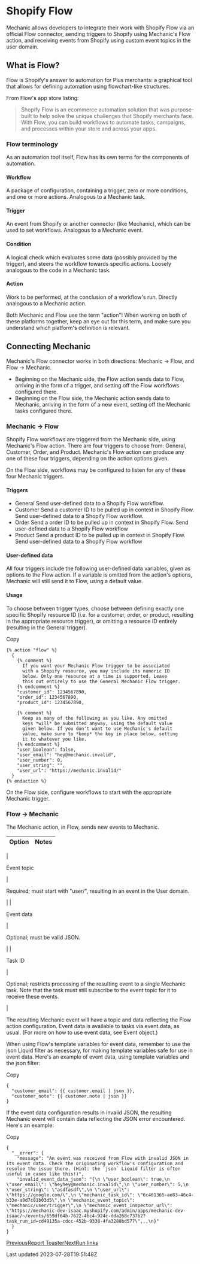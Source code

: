 # Shopify Flow

Mechanic allows developers to integrate their work with Shopify Flow via an official Flow connector, sending triggers to Shopify using Mechanic's Flow action, and receiving events from Shopify using custom event topics in the user domain.

## What is Flow?

Flow is Shopify's answer to automation for Plus merchants: a graphical tool that allows for defining automation using flowchart-like structures.

From Flow's app store listing:

> Shopify Flow is an ecommerce automation solution that was purpose-built to help solve the unique challenges that Shopify merchants face. With Flow, you can build workflows to automate tasks, campaigns, and processes within your store and across your apps.

### Flow terminology

As an automation tool itself, Flow has its own terms for the components of automation.

#### Workflow

A package of configuration, containing a trigger, zero or more conditions, and one or more actions. Analogous to a Mechanic task.

#### Trigger

An event from Shopify or another connector (like Mechanic), which can be used to set workflows. Analogous to a Mechanic event.

#### Condition

A logical check which evaluates some data (possibly provided by the trigger), and steers the workflow towards specific actions. Loosely analogous to the code in a Mechanic task.

#### Action

Work to be performed, at the conclusion of a workflow's run. Directly analogous to a Mechanic action.

Both Mechanic and Flow use the term "action"! When working on both of these platforms together, keep an eye out for this term, and make sure you understand which platform's definition is relevant.

## Connecting Mechanic

Mechanic's Flow connector works in both directions: Mechanic → Flow, and Flow → Mechanic.

- Beginning on the Mechanic side, the Flow action sends data to Flow, arriving in the form of a trigger, and setting off the Flow workflows configured there.
- Beginning on the Flow side, the Mechanic action sends data to Mechanic, arriving in the form of a new event, setting off the Mechanic tasks configured there.

### Mechanic → Flow

Shopify Flow workflows are triggered from the Mechanic side, using Mechanic's Flow action. There are four triggers to choose from: General, Customer, Order, and Product. Mechanic's Flow action can produce any one of these four triggers, depending on the action options given.

On the Flow side, workflows may be configured to listen for any of these four Mechanic triggers.

#### Triggers

- General Send user-defined data to a Shopify Flow workflow.
- Customer Send a customer ID to be pulled up in context in Shopify Flow. Send user-defined data to a Shopify Flow workflow.
- Order Send a order ID to be pulled up in context in Shopify Flow. Send user-defined data to a Shopify Flow workflow
- Product Send a product ID to be pulled up in context in Shopify Flow. Send user-defined data to a Shopify Flow workflow

#### User-defined data

All four triggers include the following user-defined data variables, given as options to the Flow action. If a variable is omitted from the action's options, Mechanic will still send it to Flow, using a default value.

#### Usage

To choose between trigger types, choose between defining exactly one specific Shopify resource ID (i.e. for a customer, order, or product, resulting in the appropriate resource trigger), or omitting a resource ID entirely (resulting in the General trigger).

Copy

    {% action "flow" %}
      {
        {% comment %}
          If you want your Mechanic Flow trigger to be associated
          with a Shopify resource, you may include its numeric ID
          below. Only one resource at a time is supported. Leave
          this out entirely to use the General Mechanic Flow trigger.
        {% endcomment %}
        "customer_id": 1234567890,
        "order_id": 1234567890,
        "product_id": 1234567890,
    
        {% comment %}
          Keep as many of the following as you like. Any omitted
          keys *will* be submitted anyway, using the default value
          given below. If you don't want to use Mechanic's default
          value, make sure to *keep* the key in place below, setting
          it to whatever you like.
        {% endcomment %}
        "user_boolean": false,
        "user_email": "hey@mechanic.invalid",
        "user_number": 0,
        "user_string": "",
        "user_url": "https://mechanic.invalid/"
      }
    {% endaction %}

On the Flow side, configure workflows to start with the appropriate Mechanic trigger.

### Flow → Mechanic

The Mechanic action, in Flow, sends new events to Mechanic.

| Option | Notes |
| --- | --- |
| 

Event topic

 | 

Required; must start with "user/", resulting in an event in the User domain.

 |
| 

Event data

 | 

Optional; must be valid JSON.

 |
| 

Task ID

 | 

Optional; restricts processing of the resulting event to a single Mechanic task. Note that the task must still subscribe to the event topic for it to receive these events.

 |

The resulting Mechanic event will have a topic and data reflecting the Flow action configuration. Event data is available to tasks via event.data, as usual. (For more on how to use event data, see Event object.)

When using Flow's template variables for event data, remember to use the json Liquid filter as necessary, for making template variables safe for use in event data. Here's an example of event data, using template variables and the json filter:

Copy

    {
      "customer_email": {{ customer.email | json }},
      "customer_note": {{ customer.note | json }}
    }

If the event data configuration results in invalid JSON, the resulting Mechanic event will contain data reflecting the JSON error encountered. Here's an example:

Copy

    {
      "__error": {
        "message": "An event was received from Flow with invalid JSON in its event data. Check the originating workflow's configuration and resolve the issue there. (Hint: the `json` Liquid filter is often useful in cases like this!)",
        "invalid_event_data_json": "{\n \"user_boolean\": true,\n \"user_email\": \"heyhey@mechanic.invalid\",\n \"user_number\": 5,\n \"user_string\": \"asdfasdf\",\n \"user_url\": \"https://google.com/\",\n \"mechanic_task_id\": \"6c461365-ae83-46c4-b33e-a0d7c81b03d5\",\n \"mechanic_event_topic\": \"mechanic/user/trigger\",\n \"mechanic_event_inspector_url\": \"https://mechanic-dev-isaac.myshopify.com/admin/apps/mechanic-dev-isaac/~/events/659df64b-7622-4bc4-924c-dda268c737b2?task_run_id=cd49135a-cdcc-452b-9338-4fa3288bd577\",,,\n}"
      }
    }

[PreviousReport Toaster](/platform/integrations/report-toaster)[NextRun links](/platform/integrations/run-links)

Last updated 2023-07-28T19:51:48Z